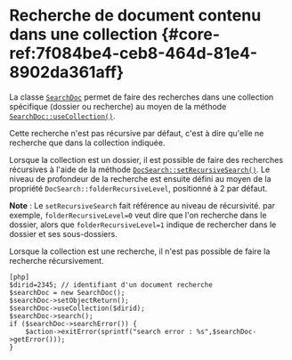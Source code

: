 # Recherche de document contenu dans une collection {#core-ref:7f084be4-ceb8-464d-81e4-8902da361aff}

La classe [`SearchDoc`][searchdoc] permet de faire des recherches dans une
collection spécifique (dossier ou recherche) au moyen de la méthode
[`SearchDoc::useCollection()`][useCollection].

Cette recherche n'est pas récursive par défaut, c'est à dire qu'elle ne
recherche que dans la collection indiquée.

Lorsque la collection est un dossier, il est possible de faire des recherches
récursives à l'aide de la méthode
[`DocSearch::setRecursiveSearch()`][setrecursivesearch]. Le niveau de profondeur
de la recherche est ensuite défini au moyen de la propriété
`DocSearch::folderRecursiveLevel`, positionné à 2 par défaut.

**Note** : Le `setRecursiveSearch` fait référence au niveau de récursivité. par
exemple, `folderRecursiveLevel=0` veut dire que l'on recherche dans le dossier,
alors que `folderRecursiveLevel=1` indique de rechercher dans le dossier et ses
sous-dossiers.

Lorsque la collection est une recherche, il n'est pas possible de faire la
recherche récursivement.

    [php]
    $dirid=2345; // identifiant d'un document recherche
    $searchDoc = new SearchDoc();
    $searchDoc->setObjectReturn();
    $searchDoc->useCollection($dirid);
    $searchDoc->search();
    if ($searchDoc->searchError()) {
        $action->exitError(sprintf("search error : %s",$searchDoc->getError()));
    }

<!-- link -->

[searchdoc]:        #core-ref:a5216d5c-4e0f-4e3c-9553-7cbfda6b3255
[propdoc]:          #core-ref:9aa8edfa-2f2a-11e2-aaec-838a12b40353 "Liste des propriétés du document"
[layoutblock]:      #core-ref:587b563e-7371-469f-9d1e-350607056c73
[formatcollection]: #core-ref:74ce9ce4-8e4e-42ee-a0df-415eb6897a81
[pgop]:             http://www.postgresql.org/docs/9.1/static/functions.html "Opérateurs Postgresql 9.1"
[docattributs]:     #core-ref:4e167170-33ed-11e2-8134-a7f43955d6f3
[attdocid]:         #core-ref:d461d5f5-b635-47a0-944d-473c227587ab
[phpiterator]:      http://php.net/manual/fr/class.iterator.php "Interface Iterator"
[docacl]:           #core-ref:a99dcc5f-f42f-4574-bbfa-d7bb0573c95d "Droits du document"
[useCollection]:        #core-ref:881c9fcb-81c2-45af-b89f-70be3a7f24b7
[setrecursivesearch]:   #core-ref:b99a6125-5a8b-420b-b1ce-f6a459f11612